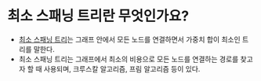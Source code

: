 # 최소 스패닝 트리란 무엇인가요?

- [최소 스패닝 트리](https://github.com/genesis12345678/TIL/blob/main/algorithm/graph/mst/MST.md#%EC%B5%9C%EC%86%8C-%EC%8B%A0%EC%9E%A5-%ED%8A%B8%EB%A6%AC)는 그래프 안에서 모든 노드를 연결하면서 가중치 합이 최소인 트리를 말한다.
- 최소 스패닝 트리는 그래프에서 최소의 비용으로 모든 노드를 연결하는 경로를 찾고자 할 때 사용되며, 크루스칼 알고리즘, 프림 알고리즘 등이 있다.